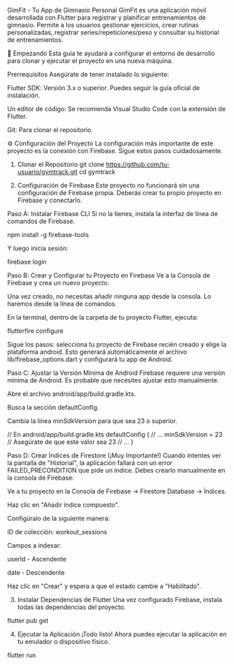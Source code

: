 GimFit - Tu App de Gimnasio Personal
GimFit es una aplicación móvil desarrollada con Flutter para registrar y planificar entrenamientos de gimnasio. Permite a los usuarios gestionar ejercicios, crear rutinas personalizadas, registrar series/repeticiones/peso y consultar su historial de entrenamientos.

🚀 Empezando
Esta guía te ayudará a configurar el entorno de desarrollo para clonar y ejecutar el proyecto en una nueva máquina.

Prerrequisitos
Asegúrate de tener instalado lo siguiente:

Flutter SDK: Versión 3.x o superior. Puedes seguir la guía oficial de instalación.

Un editor de código: Se recomienda Visual Studio Code con la extensión de Flutter.

Git: Para clonar el repositorio.

⚙️ Configuración del Proyecto
La configuración más importante de este proyecto es la conexión con Firebase. Sigue estos pasos cuidadosamente.

1. Clonar el Repositorio
git clone https://github.com/tu-usuario/gymtrack.git
cd gymtrack

2. Configuración de Firebase
Este proyecto no funcionará sin una configuración de Firebase propia. Deberás crear tu propio proyecto en Firebase y conectarlo.

Paso A: Instalar Firebase CLI
Si no la tienes, instala la interfaz de línea de comandos de Firebase.

npm install -g firebase-tools

Y luego inicia sesión:

firebase login

Paso B: Crear y Configurar tu Proyecto en Firebase
Ve a la Consola de Firebase y crea un nuevo proyecto.

Una vez creado, no necesitas añadir ninguna app desde la consola. Lo haremos desde la línea de comandos.

En la terminal, dentro de la carpeta de tu proyecto Flutter, ejecuta:

flutterfire configure

Sigue los pasos: selecciona tu proyecto de Firebase recién creado y elige la plataforma android. Esto generará automáticamente el archivo lib/firebase_options.dart y configurará tu app de Android.

Paso C: Ajustar la Versión Mínima de Android
Firebase requiere una versión mínima de Android. Es probable que necesites ajustar esto manualmente.

Abre el archivo android/app/build.gradle.kts.

Busca la sección defaultConfig.

Cambia la línea minSdkVersion para que sea 23 o superior.

// En android/app/build.gradle.kts
defaultConfig {
    // ...
    minSdkVersion = 23 // Asegúrate de que este valor sea 23
    // ...
}

Paso D: Crear Índices de Firestore (¡Muy Importante!)
Cuando intentes ver la pantalla de "Historial", la aplicación fallará con un error FAILED_PRECONDITION que pide un índice. Debes crearlo manualmente en la consola de Firebase:

Ve a tu proyecto en la Consola de Firebase -> Firestore Database -> Índices.

Haz clic en "Añadir índice compuesto".

Configúralo de la siguiente manera:

ID de colección: workout_sessions

Campos a indexar:

userId - Ascendente

date - Descendente

Haz clic en "Crear" y espera a que el estado cambie a "Habilitado".

3. Instalar Dependencias de Flutter
Una vez configurado Firebase, instala todas las dependencias del proyecto.

flutter pub get

4. Ejecutar la Aplicación
¡Todo listo! Ahora puedes ejecutar la aplicación en tu emulador o dispositivo físico.

flutter run
